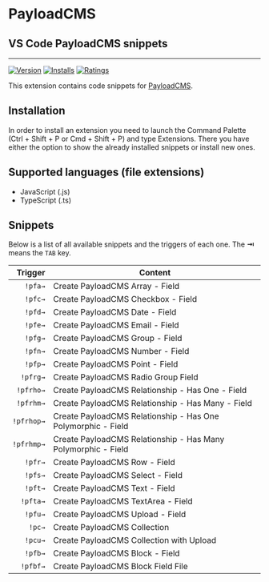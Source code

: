 # PayloadCMS

## VS Code PayloadCMS snippets

---

[![Version](https://vsmarketplacebadge.apphb.com/version/TechieCouch.payloadcms-snippets.svg)](https://marketplace.visualstudio.com/items?itemName=TechieCouch.payloadcms-snippets)
[![Installs](https://vsmarketplacebadge.apphb.com/installs/TechieCouch.payloadcms-snippets.svg)](https://marketplace.visualstudio.com/items?itemName=TechieCouch.payloadcms-snippets)
[![Ratings](https://vsmarketplacebadge.apphb.com/downloads/TechieCouch.payloadcms-snippets.svg)](https://marketplace.visualstudio.com/items?itemName=TechieCouch.payloadcms-snippets)

This extension contains code snippets for [PayloadCMS][payload].

## Installation

In order to install an extension you need to launch the Command Palette (Ctrl + Shift + P or Cmd + Shift + P) and type Extensions.
There you have either the option to show the already installed snippets or install new ones.

## Supported languages (file extensions)

- JavaScript (.js)
- TypeScript (.ts)

## Snippets

Below is a list of all available snippets and the triggers of each one. The **⇥** means the `TAB` key.

|    Trigger | Content                                                       |
| ---------: | ------------------------------------------------------------- |
|    `!pfa→` | Create PayloadCMS Array - Field                               |
|    `!pfc→` | Create PayloadCMS Checkbox - Field                            |
|    `!pfd→` | Create PayloadCMS Date - Field                                |
|    `!pfe→` | Create PayloadCMS Email - Field                               |
|    `!pfg→` | Create PayloadCMS Group - Field                               |
|    `!pfn→` | Create PayloadCMS Number - Field                              |
|    `!pfp→` | Create PayloadCMS Point - Field                               |
|   `!pfrg→` | Create PayloadCMS Radio Group Field                           |
|  `!pfrho→` | Create PayloadCMS Relationship - Has One - Field              |
|  `!pfrhm→` | Create PayloadCMS Relationship - Has Many - Field             |
| `!pfrhop→` | Create PayloadCMS Relationship - Has One Polymorphic - Field  |
| `!pfrhmp→` | Create PayloadCMS Relationship - Has Many Polymorphic - Field |
|    `!pfr→` | Create PayloadCMS Row - Field                                 |
|    `!pfs→` | Create PayloadCMS Select - Field                              |
|    `!pft→` | Create PayloadCMS Text - Field                                |
|   `!pfta→` | Create PayloadCMS TextArea - Field                            |
|    `!pfu→` | Create PayloadCMS Upload - Field                              |
|     `!pc→` | Create PayloadCMS Collection                                  |
|    `!pcu→` | Create PayloadCMS Collection with Upload                      |
|    `!pfb→` | Create PayloadCMS Block - Field                               |
|   `!pfbf→` | Create PayloadCMS Block Field File                            |

[payload]: https://github.com/payloadcms/payload
[javacript]: https://github.com/TechieCouch/vscode-payloadcms

